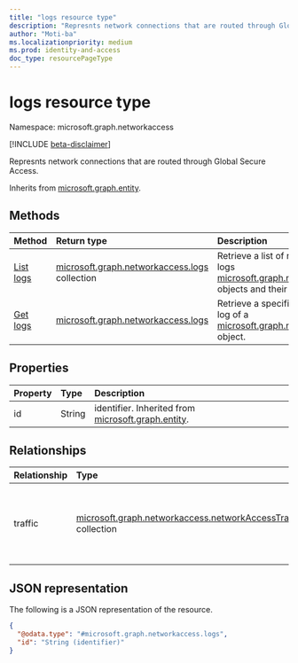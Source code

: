 ```yaml
---
title: "logs resource type"
description: "Represnts network connections that are routed through Global Secure Access."
author: "Moti-ba"
ms.localizationpriority: medium
ms.prod: identity-and-access
doc_type: resourcePageType
---
```


# logs resource type

Namespace: microsoft.graph.networkaccess

[!INCLUDE [beta-disclaimer](../../includes/beta-disclaimer.md)]

Represnts network connections that are routed through Global Secure Access.

Inherits from [microsoft.graph.entity](../resources/entity.md).

## Methods
|Method|Return type|Description|
|:---|:---|:---|
|[List logs](../api/networkaccess-networkaccessroot-list-logs.md)|[microsoft.graph.networkaccess.logs](../resources/networkaccess-logs.md) collection|Retrieve a list of network access logs [microsoft.graph.networkaccess.logs](../resources/networkaccess-logs.md) objects and their properties.|
|[Get logs](../api/networkaccess-logs-get.md)|[microsoft.graph.networkaccess.logs](../resources/networkaccess-logs.md)|Retrieve a specific network access log  of a [microsoft.graph.networkaccess.logs](../resources/networkaccess-logs.md) object.|

## Properties
|Property|Type|Description|
|:---|:---|:---|
|id|String|identifier. Inherited from [microsoft.graph.entity](../resources/entity.md).|

## Relationships
|Relationship|Type|Description|
|:---|:---|:---|
|traffic|[microsoft.graph.networkaccess.networkAccessTraffic](../resources/networkaccess-networkaccesstraffic.md) collection|Represents a collection of log entries in the network access traffic log.|

## JSON representation
The following is a JSON representation of the resource.
<!-- {
  "blockType": "resource",
  "keyProperty": "id",
  "@odata.type": "microsoft.graph.networkaccess.logs",
  "baseType": "microsoft.graph.entity",
  "openType": false
}
-->
``` json
{
  "@odata.type": "#microsoft.graph.networkaccess.logs",
  "id": "String (identifier)"
}
```

